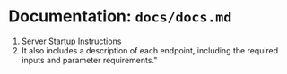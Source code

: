 # Documentation: `docs/docs.md`
1. Server Startup Instructions
2. It also includes a description of each endpoint, including the required inputs and parameter requirements."
